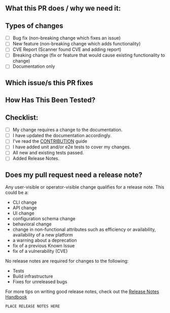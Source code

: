 <!--- Provide a general summary of your changes in the Title above --->
<!--- Please don't @-mention people in PR or commit messages (do so in an additional comment). --->

## What this PR does / why we need it:
<!--- Why is this change required? What problem does it solve? -->
<!--- If it fixes an open issue, please link to the issue here. -->

## Types of changes
<!--- What types of changes does your code introduce? Put an `x` in all the boxes that apply: -->
- [ ] Bug fix (non-breaking change which fixes an issue)
- [ ] New feature (non-breaking change which adds functionality)
- [ ] CVE Report (Scanner found CVE and adding report)
- [ ] Breaking change (fix or feature that would cause existing functionality to change)
- [ ] Documentation only

## Which issue/s this PR fixes
<!--
(optional, in `fixes #<issue number>` format, will close that issue when PR gets merged):

fixes #
-->

## How Has This Been Tested?
<!--- Please describe in detail how you tested your changes. -->
<!--- Include details of your testing environment, and the tests you ran to -->
<!--- see how your change affects other areas of the code, etc. -->

## Checklist:
<!--- Go over all the following points, and put an `x` in all the boxes that apply. -->
<!--- If you're unsure about any of these, don't hesitate to ask. We're here to help! -->
- [ ] My change requires a change to the documentation.
- [ ] I have updated the documentation accordingly.
- [ ] I've read the [CONTRIBUTION](https://github.com/kubernetes/ingress-nginx/blob/main/CONTRIBUTING.md) guide
- [ ] I have added unit and/or e2e tests to cover my changes.
- [ ] All new and existing tests passed.
- [ ] Added Release Notes.

## Does my pull request need a release note?
Any user-visible or operator-visible change qualifies for a release note. This could be a:

- CLI change
- API change
- UI change
- configuration schema change
- behavioral change
- change in non-functional attributes such as efficiency or availability, availability of a new platform
- a warning about a deprecation
- fix of a previous Known Issue
- fix of a vulnerability (CVE)

No release notes are required for changes to the following:

- Tests
- Build infrastructure
- Fixes for unreleased bugs

For more tips on writing good release notes, check out the [Release Notes Handbook](https://github.com/kubernetes/sig-release/tree/master/release-team/role-handbooks/release-notes)

<!--
If no, just write "NONE" in the release-note block below.
If yes, a release note is required:
Enter your extended release note in the block below. If the PR requires additional action from users switching to the new release, include the string "action required".

For more information on release notes see: https://git.k8s.io/community/contributors/guide/release-notes.md
-->
```release-note
PLACE RELEASE NOTES HERE 
```
